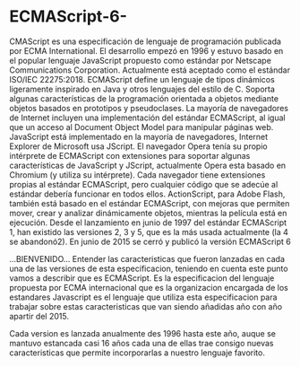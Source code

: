 # ECMAScript-6-

CMAScript es una especificación de lenguaje de programación publicada por ECMA International. El desarrollo empezó en 1996 y estuvo basado en el popular lenguaje JavaScript propuesto como estándar por Netscape Communications Corporation. Actualmente está aceptado como el estándar ISO/IEC 22275:2018. ECMAScript define un lenguaje de tipos dinámicos ligeramente inspirado en Java y otros lenguajes del estilo de C. Soporta algunas características de la programación orientada a objetos mediante objetos basados en prototipos y pseudoclases. La mayoría de navegadores de Internet incluyen una implementación del estándar ECMAScript, al igual que un acceso al Document Object Model para manipular páginas web. JavaScript está implementado en la mayoría de navegadores, Internet Explorer de Microsoft usa JScript. El navegador Opera tenía su propio intérprete de ECMAScript con extensiones para soportar algunas características de JavaScript y JScript, actualmente Opera esta basado en Chromium (y utiliza su intérprete). Cada navegador tiene extensiones propias al estándar ECMAScript, pero cualquier código que se adecúe al estándar debería funcionar en todos ellos. ActionScript, para Adobe Flash, también está basado en el estándar ECMAScript, con mejoras que permiten mover, crear y analizar dinámicamente objetos, mientras la película está en ejecución. Desde el lanzamiento en junio de 1997 del estándar ECMAScript 1, han existido las versiones 2, 3 y 5, que es la más usada actualmente (la 4 se abandonó2​). En junio de 2015 se cerró y publicó la versión ECMAScript 6

...BIENVENIDO...
Entender las caracteristicas que fueron lanzadas en cada una de las versiones de esta especificacion, teniendo en cuenta este punto vamos a describir que es ECMAScript.
Es la especificacion del lenguaje propuesta por ECMA internacional que es la organizacion encargada de los estandares Javascript es el lenguaje que utiliza esta especificacion para trabajar sobre estas caracteristicas que van siendo añadidas año con año apartir del 2015.

Cada version es lanzada anualmente des 1996 hasta este año, auque se mantuvo estancada casi 16 años cada una de ellas trae consigo nuevas caracteristicas que permite incorporarlas a nuestro lenguaje favorito.
